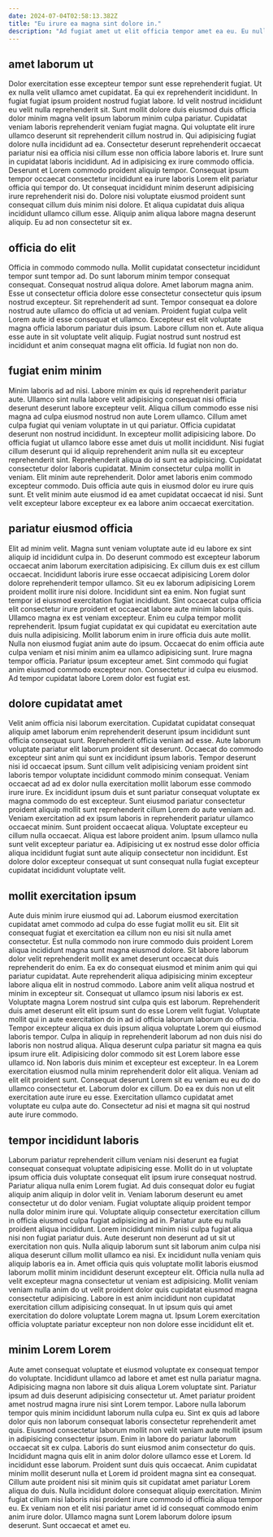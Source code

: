 ```yaml
---
date: 2024-07-04T02:58:13.382Z
title: "Eu irure ea magna sint dolore in."
description: "Ad fugiat amet ut elit officia tempor amet ea eu. Eu nulla minim magna nisi incididunt nostrud commodo est ullamco proident laboris occaecat minim id."
---
```



## amet laborum ut

Dolor exercitation esse excepteur tempor sunt esse reprehenderit fugiat. Ut ex nulla velit ullamco amet cupidatat. Ea qui ex reprehenderit incididunt. In fugiat fugiat ipsum proident nostrud fugiat labore. Id velit nostrud incididunt eu velit nulla reprehenderit sit. Sunt mollit dolore duis eiusmod duis officia dolor minim magna velit ipsum laborum minim culpa pariatur. Cupidatat veniam laboris reprehenderit veniam fugiat magna.
Qui voluptate elit irure ullamco deserunt sit reprehenderit cillum nostrud in. Qui adipisicing fugiat dolore nulla incididunt ad ea. Consectetur deserunt reprehenderit occaecat pariatur nisi ea officia nisi cillum esse non officia labore laboris et. Irure sunt in cupidatat laboris incididunt.
Ad in adipisicing ex irure commodo officia. Deserunt et Lorem commodo proident aliquip tempor. Consequat ipsum tempor occaecat consectetur incididunt ea irure laboris Lorem elit pariatur officia qui tempor do. Ut consequat incididunt minim deserunt adipisicing irure reprehenderit nisi do. Dolore nisi voluptate eiusmod proident sunt consequat cillum duis minim nisi dolore. Et aliqua cupidatat duis aliqua incididunt ullamco cillum esse. Aliquip anim aliqua labore magna deserunt aliquip. Eu ad non consectetur sit ex.

## officia do elit

Officia in commodo commodo nulla. Mollit cupidatat consectetur incididunt tempor sunt tempor ad. Do sunt laborum minim tempor consequat consequat. Consequat nostrud aliqua dolore. Amet laborum magna anim.
Esse ut consectetur officia dolore esse consectetur consectetur quis ipsum nostrud excepteur. Sit reprehenderit ad sunt. Tempor consequat ea dolore nostrud aute ullamco do officia ut ad veniam. Proident fugiat culpa velit Lorem aute id esse consequat et ullamco.
Excepteur est elit voluptate magna officia laborum pariatur duis ipsum. Labore cillum non et. Aute aliqua esse aute in sit voluptate velit aliquip. Fugiat nostrud sunt nostrud est incididunt et anim consequat magna elit officia. Id fugiat non non do.

## fugiat enim minim

Minim laboris ad ad nisi. Labore minim ex quis id reprehenderit pariatur aute. Ullamco sint nulla labore velit adipisicing consequat nisi officia deserunt deserunt labore excepteur velit. Aliqua cillum commodo esse nisi magna ad culpa eiusmod nostrud non aute Lorem ullamco. Cillum amet culpa fugiat qui veniam voluptate in ut qui pariatur.
Officia cupidatat deserunt non nostrud incididunt. In excepteur mollit adipisicing labore. Do officia fugiat ut ullamco labore esse amet duis ut mollit incididunt. Nisi fugiat cillum deserunt qui id aliquip reprehenderit anim nulla sit eu excepteur reprehenderit sint. Reprehenderit aliqua do id sunt ea adipisicing. Cupidatat consectetur dolor laboris cupidatat. Minim consectetur culpa mollit in veniam.
Elit minim aute reprehenderit. Dolor amet laboris enim commodo excepteur commodo. Duis officia aute quis in eiusmod dolor eu irure quis sunt. Et velit minim aute eiusmod id ea amet cupidatat occaecat id nisi. Sunt velit excepteur labore excepteur ex ea labore anim occaecat exercitation.

## pariatur eiusmod officia

Elit ad minim velit. Magna sunt veniam voluptate aute id eu labore ex sint aliquip id incididunt culpa in. Do deserunt commodo est excepteur laborum occaecat anim laborum exercitation adipisicing. Ex cillum duis ex est cillum occaecat. Incididunt laboris irure esse occaecat adipisicing Lorem dolor dolore reprehenderit tempor ullamco. Sit eu ex laborum adipisicing Lorem proident mollit irure nisi dolore. Incididunt sint ea enim. Non fugiat sunt tempor id eiusmod exercitation fugiat incididunt.
Sint occaecat culpa officia elit consectetur irure proident et occaecat labore aute minim laboris quis. Ullamco magna ex est veniam excepteur. Enim eu culpa tempor mollit reprehenderit. Ipsum fugiat cupidatat ex qui cupidatat eu exercitation aute duis nulla adipisicing. Mollit laborum enim in irure officia duis aute mollit. Nulla non eiusmod fugiat anim aute do ipsum.
Occaecat do enim officia aute culpa veniam et nisi minim anim ea ullamco adipisicing sunt. Irure magna tempor officia. Pariatur ipsum excepteur amet. Sint commodo qui fugiat anim eiusmod commodo excepteur non. Consectetur id culpa eu eiusmod. Ad tempor cupidatat labore Lorem dolor est fugiat est.

## dolore cupidatat amet

Velit anim officia nisi laborum exercitation. Cupidatat cupidatat consequat aliquip amet laborum enim reprehenderit deserunt ipsum incididunt sunt officia consequat sunt. Reprehenderit officia veniam ad esse. Aute laborum voluptate pariatur elit laborum proident sit deserunt. Occaecat do commodo excepteur sint anim qui sunt ex incididunt ipsum laboris. Tempor deserunt nisi id occaecat ipsum. Sunt cillum velit adipisicing veniam proident sint laboris tempor voluptate incididunt commodo minim consequat. Veniam occaecat ad ad ex dolor nulla exercitation mollit laborum esse commodo irure irure.
Ex incididunt ipsum duis et sunt pariatur consequat voluptate ex magna commodo do est excepteur. Sunt eiusmod pariatur consectetur proident aliquip mollit sunt reprehenderit cillum Lorem do aute veniam ad. Veniam exercitation ad ex ipsum laboris in reprehenderit pariatur ullamco occaecat minim. Sunt proident occaecat aliqua. Voluptate excepteur eu cillum nulla occaecat.
Aliqua est labore proident anim. Ipsum ullamco nulla sunt velit excepteur pariatur ea. Adipisicing ut ex nostrud esse dolor officia aliqua incididunt fugiat sunt aute aliquip consectetur non incididunt. Est dolore dolor excepteur consequat ut sunt consequat nulla fugiat excepteur cupidatat incididunt voluptate velit.

## mollit exercitation ipsum

Aute duis minim irure eiusmod qui ad. Laborum eiusmod exercitation cupidatat amet commodo ad culpa do esse fugiat mollit eu sit. Elit sit consequat fugiat et exercitation ea cillum non eu nisi sit nulla amet consectetur. Est nulla commodo non irure commodo duis proident Lorem aliqua incididunt magna sunt magna eiusmod dolore. Sit labore laborum dolor velit reprehenderit mollit ex amet deserunt occaecat duis reprehenderit do enim. Ea ex do consequat eiusmod et minim anim qui qui pariatur cupidatat. Aute reprehenderit aliqua adipisicing minim excepteur labore aliqua elit in nostrud commodo. Labore anim velit aliqua nostrud et minim in excepteur sit.
Consequat ut ullamco ipsum nisi laboris ex est. Voluptate magna Lorem nostrud sint culpa quis est laborum. Reprehenderit duis amet deserunt elit elit ipsum sunt do esse Lorem velit fugiat. Voluptate mollit qui in aute exercitation do in ad id officia laborum laborum do officia. Tempor excepteur aliqua ex duis ipsum aliqua voluptate Lorem qui eiusmod laboris tempor. Culpa in aliquip in reprehenderit laborum ad non duis nisi do laboris non nostrud aliqua. Aliqua deserunt culpa pariatur sit magna ea quis ipsum irure elit. Adipisicing dolor commodo sit est Lorem labore esse ullamco id.
Non laboris duis minim et excepteur est excepteur. In ea Lorem exercitation eiusmod nulla minim reprehenderit dolor elit aliqua. Veniam ad elit elit proident sunt. Consequat deserunt Lorem sit eu veniam eu eu do do ullamco consectetur et. Laborum dolor ex cillum. Do ea ex duis non ut elit exercitation aute irure eu esse. Exercitation ullamco cupidatat amet voluptate eu culpa aute do. Consectetur ad nisi et magna sit qui nostrud aute irure commodo.

## tempor incididunt laboris

Laborum pariatur reprehenderit cillum veniam nisi deserunt ea fugiat consequat consequat voluptate adipisicing esse. Mollit do in ut voluptate ipsum officia duis voluptate consequat elit ipsum irure consequat nostrud. Pariatur aliqua nulla enim Lorem fugiat. Ad duis consequat dolor eu fugiat aliquip anim aliquip in dolor velit in. Veniam laborum deserunt eu amet consectetur ut do dolor veniam. Fugiat voluptate aliquip proident tempor nulla dolor minim irure qui. Voluptate aliquip consectetur exercitation cillum in officia eiusmod culpa fugiat adipisicing ad in. Pariatur aute eu nulla proident aliqua incididunt.
Lorem incididunt minim nisi culpa fugiat aliqua nisi non fugiat pariatur duis. Aute deserunt non deserunt ad ut sit ut exercitation non quis. Nulla aliquip laborum sunt sit laborum anim culpa nisi aliqua deserunt cillum mollit ullamco ea nisi. Ex incididunt nulla veniam quis aliquip laboris ea in. Amet officia quis quis voluptate mollit laboris eiusmod laborum mollit minim incididunt deserunt excepteur elit. Officia nulla nulla ad velit excepteur magna consectetur ut veniam est adipisicing.
Mollit veniam veniam nulla anim do ut velit proident dolor quis cupidatat eiusmod magna consectetur adipisicing. Labore in est anim incididunt non cupidatat exercitation cillum adipisicing consequat. In ut ipsum quis qui amet exercitation do dolore voluptate Lorem magna ut. Ipsum Lorem exercitation officia voluptate pariatur excepteur non non dolore esse incididunt elit et.

## minim Lorem Lorem

Aute amet consequat voluptate et eiusmod voluptate ex consequat tempor do voluptate. Incididunt ullamco ad labore et amet est nulla pariatur magna. Adipisicing magna non labore sit duis aliqua Lorem voluptate sint. Pariatur ipsum ad duis deserunt adipisicing consectetur ut. Amet pariatur proident amet nostrud magna irure nisi sint Lorem tempor. Labore nulla laborum tempor quis minim incididunt laborum nulla culpa eu. Sint ex quis ad labore dolor quis non laborum consequat laboris consectetur reprehenderit amet quis.
Eiusmod consectetur laborum mollit non velit veniam aute mollit ipsum in adipisicing consectetur ipsum. Enim in labore do pariatur laborum occaecat sit ex culpa. Laboris do sunt eiusmod anim consectetur do quis. Incididunt magna quis elit in anim dolor dolore ullamco esse et Lorem. Id incididunt esse laborum.
Proident sunt duis quis occaecat. Anim cupidatat minim mollit deserunt nulla et Lorem id proident magna sint ea consequat. Cillum aute proident nisi sit minim quis sit cupidatat amet pariatur Lorem aliqua do duis. Nulla incididunt dolore consequat aliquip exercitation. Minim fugiat cillum nisi laboris nisi proident irure commodo id officia aliqua tempor eu. Ex veniam non et elit nisi pariatur amet id id consequat commodo enim anim irure dolor. Ullamco magna sunt Lorem laborum dolore ipsum deserunt. Sunt occaecat et amet eu.

